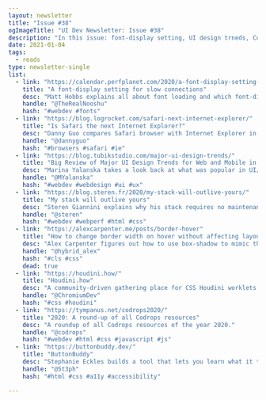 ```yaml
---
layout: newsletter
title: "Issue #38"
ogImageTitle: "UI Dev Newsletter: Issue #38"
description: "In this issue: font-display setting, UI design trneds, Codrops resources, and more."
date: 2021-01-04
tags:
  - reads
type: newsletter-single
list:
  - link: "https://calendar.perfplanet.com/2020/a-font-display-setting-for-slow-connections/"
    title: "A font-display setting for slow connections"
    desc: "Matt Hobbs explains all about font loading and which font-display option to use for slower connections."
    handle: "@TheRealNooshu"
    hash: "#webdev #fonts"
  - link: "https://blog.logrocket.com/safari-next-internet-explorer/"
    title: "Is Safari the next Internet Explorer?"
    desc: "Danny Guo compares Safari browser with Internet Explorer in terms of web and implementations."
    handle: "@dannyguo"
    hash: "#browsers #safari #ie"
  - link: "https://blog.tubikstudio.com/major-ui-design-trends/"
    title: "Big Review of Major UI Design Trends for Web and Mobile in 2020"
    desc: "Marina Yalanska takes a look back at what was popular in UI/UX design for websites and mobile applications in 2020."
    handle: "@MYalanska"
    hash: "#webdev #webdesign #ui #ux"
  - link: "https://blog.steren.fr/2020/my-stack-will-outlive-yours/"
    title: "My stack will outlive yours"
    desc: "Steren Giannini explains why his stack requires no maintenance, has perfect Lighthouse scores, will never have any security vulnerability, and why it will outlive yours."
    handle: "@steren"
    hash: "#webdev #webperf #html #css"
  - link: "https://alexcarpenter.me/posts/border-hover"
    title: "How to change border width on hover without affecting layout"
    desc: "Alex Carpenter figures out how to use box-shadow to mimic the border width hover effect."
    handle: "@hybrid_alex"
    hash: "#cls #css"
    dead: true
  - link: "https://houdini.how/"
    title: "Houdini.how"
    desc: "A community-driven gathering place for CSS Houdini worklets and resources."
    handle: "@ChromiumDev"
    hash: "#css #houdini"
  - link: "https://tympanus.net/codrops2020/"
    title: "2020: A round-up of all Codrops resources"
    desc: "A roundup of all Codrops resources of the year 2020."
    handle: "@codrops"
    hash: "#webdev #html #css #javascript #js"
  - link: "https://buttonbuddy.dev/"
    title: "ButtonBuddy"
    desc: "Stephanie Eckles builds a tool that lets you learn what it takes to ensure your buttons or button-styled links have accessible contrast across all states and surfaces."
    handle: "@5t3ph"
    hash: "#html #css #a11y #accessibility"

---
```

